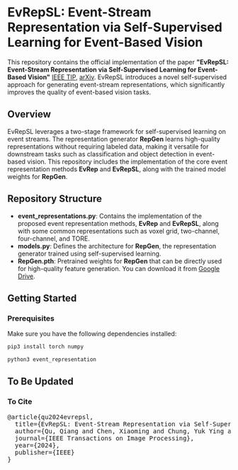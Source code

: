 # EvRepSL: Event-Stream Representation via Self-Supervised Learning for Event-Based Vision

This repository contains the official implementation of the paper **"EvRepSL: Event-Stream Representation via Self-Supervised Learning for Event-Based Vision"** [IEEE TIP](https://ieeexplore.ieee.org/document/10758409), [arXiv](https://arxiv.org/abs/2412.07080). EvRepSL introduces a novel self-supervised approach for generating event-stream representations, which significantly improves the quality of event-based vision tasks.

## Overview

EvRepSL leverages a two-stage framework for self-supervised learning on event streams. The representation generator **RepGen** learns high-quality representations without requiring labeled data, making it versatile for downstream tasks such as classification and object detection in event-based vision. This repository includes the implementation of the core event representation methods **EvRep** and **EvRepSL**, along with the trained model weights for **RepGen**.

## Repository Structure

- **event_representations.py**: Contains the implementation of the proposed event representation methods, **EvRep** and **EvRepSL**, along with some common representations such as voxel grid, two-channel, four-channel, and TORE.
- **models.py**: Defines the architecture for **RepGen**, the representation generator trained using self-supervised learning.
- **RepGen.pth**: Pretrained weights for **RepGen** that can be directly used for high-quality feature generation. You can download it from [Google Drive](https://drive.google.com/drive/folders/1poN9xeTUrJhpBgHV2xGRxkR1Ymx4IbXt?usp=sharing).
  
## Getting Started

### Prerequisites

Make sure you have the following dependencies installed:

```bash
pip3 install torch numpy

python3 event_representation

```

## To Be Updated


### To Cite
<pre>
@article{qu2024evrepsl,
  title={EvRepSL: Event-Stream Representation via Self-Supervised Learning for Event-Based Vision},
  author={Qu, Qiang and Chen, Xiaoming and Chung, Yuk Ying and Shen, Yiran},
  journal={IEEE Transactions on Image Processing},
  year={2024},
  publisher={IEEE}
}
</pre>



